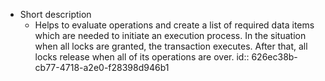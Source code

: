 - Short description
	- Helps to evaluate operations and create a list of required data items which are needed to initiate an execution process. In the situation when all locks are granted, the transaction executes. After that, all locks release when all of its operations are over.
	  id:: 626ec38b-cb77-4718-a2e0-f28398d946b1